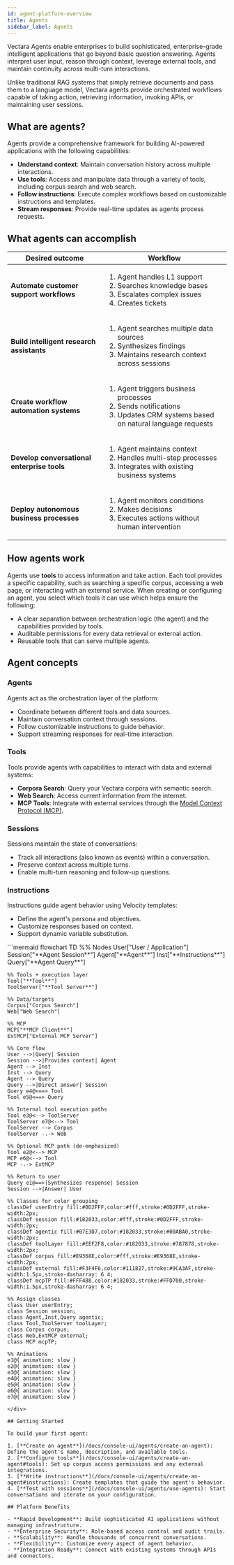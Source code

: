 ```yaml
---
id: agent-platform-overview
title: Agents
sidebar_label: Agents
---
```


Vectara Agents enable enterprises to build sophisticated, 
enterprise-grade intelligent applications that go beyond basic question 
answering. Agents interpret user input, reason through context, 
leverage external tools, and maintain continuity across multi-turn 
interactions.

Unlike traditional RAG systems that simply retrieve documents and pass them to 
a language model, Vectara agents provide orchestrated workflows capable of 
taking action, retrieving information, invoking APIs, or maintaining user 
sessions.

## What are agents?

Agents provide a comprehensive framework for building AI-powered 
applications with the following capabilities:

- **Understand context**: Maintain conversation history across multiple 
  interactions.
- **Use tools**: Access and manipulate data through a variety of tools, including 
  corpus search and web search.
- **Follow instructions**: Execute complex workflows based on customizable 
  instructions and templates.
- **Stream responses**: Provide real-time updates as agents process requests.

## **What agents can accomplish**

| **Desired outcome** | **Workflow** |
|---|---|
| **Automate customer support workflows** | <ol><li>Agent handles L1 support</li><li>Searches knowledge bases</li><li>Escalates complex issues</li><li>Creates tickets</li></ol> |
| **Build intelligent research assistants** | <ol><li>Agent searches multiple data sources</li><li>Synthesizes findings</li><li>Maintains research context across sessions</li></ol> |
| **Create workflow automation systems** | <ol><li>Agent triggers business processes</li><li>Sends notifications</li><li>Updates CRM systems based on natural language requests</li></ol> |
| **Develop conversational enterprise tools** | <ol><li>Agent maintains context</li><li>Handles multi-step processes</li><li>Integrates with existing business systems</li></ol> |
| **Deploy autonomous business processes** | <ol><li>Agent monitors conditions</li><li>Makes decisions</li><li>Executes actions without human intervention</li></ol> |

## How agents work

Agents use **tools** to access information and take action. Each tool provides 
a specific capability, such as searching a specific corpus, accessing a web 
page, or interacting with an external service. When creating or configuring an 
agent, you select which tools it can use which helps ensure the following:

* A clear separation between orchestration logic (the agent) and the 
  capabilities provided by tools.
* Auditable permissions for every data retrieval or external action.
* Reusable tools that can serve multiple agents.

## Agent concepts

### Agents

Agents act as the orchestration layer of the platform:
- Coordinate between different tools and data sources.
- Maintain conversation context through sessions.
- Follow customizable instructions to guide behavior.
- Support streaming responses for real-time interaction.

### Tools

Tools provide agents with capabilities to interact with data and external systems:
- **Corpora Search**: Query your Vectara corpora with semantic search.
- **Web Search**: Access current information from the internet.
- **MCP Tools**: Integrate with external services through the [Model Context Protocol (MCP)](model-context-protocol).

### Sessions

Sessions maintain the state of conversations:
- Track all interactions (also known as events) within a conversation.
- Preserve context across multiple turns.
- Enable multi-turn reasoning and follow-up questions.

### Instructions

Instructions guide agent behavior using Velocity templates:
- Define the agent's persona and objectives.
- Customize responses based on context.
- Support dynamic variable substitution.

<div className="mermaid-container">
```mermaid
flowchart TD
    %% Nodes
    User["User / Application"]
    Session["**Agent Session**"]
    Agent["**Agent**"]
    Inst["**Instructions**"]
    Query["**Agent Query**"]

    %% Tools + execution layer
    Tool["**Tool**"]
    ToolServer["**Tool Server**"]

    %% Data/targets
    Corpus["Corpus Search"]
    Web["Web Search"]

    %% MCP
    MCP["**MCP Client**"]
    ExtMCP["External MCP Server"]

    %% Core flow
    User -->|Query| Session
    Session -->|Provides context| Agent
    Agent --> Inst
    Inst --> Query
    Agent --> Query
    Query -->|Direct answer| Session
    Query e4@<==> Tool
    Tool e5@<==> Query

    %% Internal tool execution paths
    Tool e3@<--> ToolServer
    ToolServer e7@<--> Tool
    ToolServer --> Corpus
    ToolServer -.-> Web

    %% Optional MCP path (de-emphasized)
    Tool e2@<--> MCP
    MCP e6@<--> Tool
    MCP -.-> ExtMCP

    %% Return to user
    Query e1@==>|Synthesizes response| Session
    Session -->|Answer| User

    %% Classes for color grouping
    classDef userEntry fill:#0D2FFF,color:#fff,stroke:#0D2FFF,stroke-width:2px;
    classDef session fill:#182033,color:#fff,stroke:#0D2FFF,stroke-width:2px;
    classDef agentic fill:#07E3D7,color:#182033,stroke:#00ABA0,stroke-width:2px;
    classDef toolLayer fill:#EEF2F8,color:#182033,stroke:#787878,stroke-width:2px;
    classDef corpus fill:#E9368E,color:#fff,stroke:#E9368E,stroke-width:2px;
    classDef external fill:#F3F4F6,color:#111827,stroke:#9CA3AF,stroke-width:1.5px,stroke-dasharray: 6 4;
    classDef mcpTP fill:#FFF4B8,color:#182033,stroke:#FFD700,stroke-width:1.5px,stroke-dasharray: 6 4;

    %% Assign classes
    class User userEntry;
    class Session session;
    class Agent,Inst,Query agentic;
    class Tool,ToolServer toolLayer;
    class Corpus corpus;
    class Web,ExtMCP external;
    class MCP mcpTP;

    %% Animations
    e1@{ animation: slow }
    e2@{ animation: slow }
    e3@{ animation: slow }
    e4@{ animation: slow }
    e5@{ animation: slow }
    e6@{ animation: slow }
    e7@{ animation: slow }
```
</div>

## Getting Started

To build your first agent:

1. [**Create an agent**](/docs/console-ui/agents/create-an-agent): Define the agent's name, description, and available tools.
2. [**Configure tools**](/docs/console-ui/agents/create-an-agent#tools): Set up corpus access permissions and any external integrations.
3. [**Write instructions**](/docs/console-ui/agents/create-an-agent#instructions): Create templates that guide the agent's behavior.
4. [**Test with sessions**](/docs/console-ui/agents/use-agents): Start conversations and iterate on your configuration.

## Platform Benefits

- **Rapid Development**: Build sophisticated AI applications without managing infrastructure.
- **Enterprise Security**: Role-based access control and audit trails.
- **Scalability**: Handle thousands of concurrent conversations.
- **Flexibility**: Customize every aspect of agent behavior.
- **Integration Ready**: Connect with existing systems through APIs and connectors.
